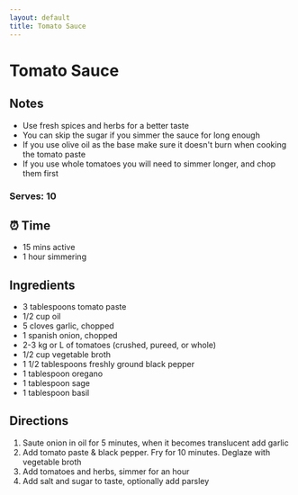 ```yaml
---
layout: default
title: Tomato Sauce
---
```


# Tomato Sauce

## Notes

- Use fresh spices and herbs for a better taste
- You can skip the sugar if you simmer the sauce for long enough
- If you use olive oil as the base make sure it doesn't burn when cooking the tomato paste
- If you use whole tomatoes you will need to simmer longer, and chop them first

### Serves: 10

## ⏰ Time

- 15 mins active
- 1 hour simmering

## Ingredients

- 3 tablespoons tomato paste
- 1/2 cup oil
- 5 cloves garlic, chopped
- 1 spanish onion, chopped
- 2-3 kg or L of tomatoes (crushed, pureed, or whole)
- 1/2 cup vegetable broth
- 1 1/2 tablespoons freshly ground black pepper
- 1 tablespoon oregano
- 1 tablespoon sage
- 1 tablespoon basil

## Directions

1. Saute onion in oil for 5 minutes, when it becomes translucent add garlic
1. Add tomato paste & black pepper. Fry for 10 minutes. Deglaze with vegetable broth
1. Add tomatoes and herbs, simmer for an hour
1. Add salt and sugar to taste, optionally add parsley
